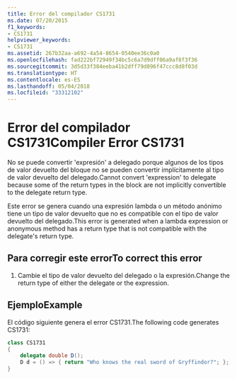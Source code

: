 ```yaml
---
title: Error del compilador CS1731
ms.date: 07/20/2015
f1_keywords:
- CS1731
helpviewer_keywords:
- CS1731
ms.assetid: 267b32aa-a692-4a54-8654-0540ee36c0a0
ms.openlocfilehash: fad222bf72949f34bc5c6a7d9dff06a9af8f3f36
ms.sourcegitcommit: 3d5d33f384eeba41b2dff79d096f47ccc8d8f03d
ms.translationtype: HT
ms.contentlocale: es-ES
ms.lasthandoff: 05/04/2018
ms.locfileid: "33312102"
---
```

# <a name="compiler-error-cs1731"></a><span data-ttu-id="5b5aa-102">Error del compilador CS1731</span><span class="sxs-lookup"><span data-stu-id="5b5aa-102">Compiler Error CS1731</span></span>
<span data-ttu-id="5b5aa-103">No se puede convertir 'expresión' a delegado porque algunos de los tipos de valor devuelto del bloque no se pueden convertir implícitamente al tipo de valor devuelto del delegado.</span><span class="sxs-lookup"><span data-stu-id="5b5aa-103">Cannot convert 'expression' to delegate because some of the return types in the block are not implicitly convertible to the delegate return type.</span></span>  
  
 <span data-ttu-id="5b5aa-104">Este error se genera cuando una expresión lambda o un método anónimo tiene un tipo de valor devuelto que no es compatible con el tipo de valor devuelto del delegado.</span><span class="sxs-lookup"><span data-stu-id="5b5aa-104">This error is generated when a lambda expression or anonymous method has a return type that is not compatible with the delegate's return type.</span></span>  
  
## <a name="to-correct-this-error"></a><span data-ttu-id="5b5aa-105">Para corregir este error</span><span class="sxs-lookup"><span data-stu-id="5b5aa-105">To correct this error</span></span>  
  
1.  <span data-ttu-id="5b5aa-106">Cambie el tipo de valor devuelto del delegado o la expresión.</span><span class="sxs-lookup"><span data-stu-id="5b5aa-106">Change the return type of either the delegate or the expression.</span></span>  
  
## <a name="example"></a><span data-ttu-id="5b5aa-107">Ejemplo</span><span class="sxs-lookup"><span data-stu-id="5b5aa-107">Example</span></span>  
 <span data-ttu-id="5b5aa-108">El código siguiente genera el error CS1731.</span><span class="sxs-lookup"><span data-stu-id="5b5aa-108">The following code generates CS1731:</span></span>  
  
```csharp  
class CS1731  
{  
    delegate double D();  
    D d = () => { return "Who knows the real sword of Gryffindor?"; };  
}  
```
